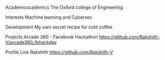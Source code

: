 Academicscademics
The Oxford college of Engineering

Interests
Machine learning and Cybersec

Development
My own secret recipe for cold coffee

Projects
Arcade 360 - Facebook Hackathon https://github.com/Rakshith-V/arcade360_fbhackday

Profile Link
Rakshith https://github.com/Rakshith-V
